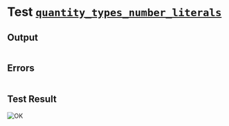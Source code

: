 # Test [`quantity_types_number_literals`](../doc/types/quantity.md#L27)

## Output

```,plain
```

## Errors

```,plain
```

## Test Result

![OK](../doc/types/.test/quantity_types_number_literals.png)
